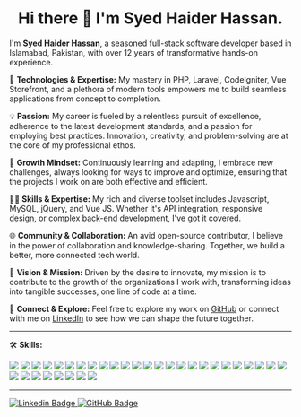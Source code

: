 <h1 align="center">Hi there 👋 I'm Syed Haider Hassan.</h1>
<p align="left">
I'm <b>Syed Haider Hassan</b>, a seasoned full-stack software developer based in Islamabad, Pakistan, with over 12 years of transformative hands-on experience.


🔧 **Technologies & Expertise:** My mastery in PHP, Laravel, CodeIgniter, Vue Storefront, and a plethora of modern tools empowers me to build seamless applications from concept to completion.

💡 **Passion:** My career is fueled by a relentless pursuit of excellence, adherence to the latest development standards, and a passion for employing best practices. Innovation, creativity, and problem-solving are at the core of my professional ethos.

🌱 **Growth Mindset:** Continuously learning and adapting, I embrace new challenges, always looking for ways to improve and optimize, ensuring that the projects I work on are both effective and efficient.

👨‍💻 **Skills & Expertise:** My rich and diverse toolset includes Javascript, MySQL, jQuery, and Vue JS. Whether it's API integration, responsive design, or complex back-end development, I've got it covered.

🌐 **Community & Collaboration:** An avid open-source contributor, I believe in the power of collaboration and knowledge-sharing. Together, we build a better, more connected tech world.

🚀 **Vision & Mission:** Driven by the desire to innovate, my mission is to contribute to the growth of the organizations I work with, transforming ideas into tangible successes, one line of code at a time.

🔗 **Connect & Explore:** Feel free to explore my work on [GitHub](https://github.com/haider-pw) or connect with me on [LinkedIn](https://www.linkedin.com/in/haider-pw) to see how we can shape the future together.

</p>

<hr />

🛠️ **Skills:**

![](https://img.shields.io/badge/PHP-777BB4?style=flat&logo=PHP&logoColor=white)
![](https://img.shields.io/badge/Laravel-FF2D20?style=flat&logo=Laravel&logoColor=white)
![](https://img.shields.io/badge/CodeIgniter-EF4223?style=flat&logo=CodeIgniter&logoColor=white)
![](https://img.shields.io/badge/MySQL-4479A1?style=flat&logo=MySQL&logoColor=white)
![](https://img.shields.io/badge/Vue.js-4FC08D?style=flat&logo=Vue.js&logoColor=white)
![](https://img.shields.io/badge/jQuery-0769AD?style=flat&logo=jQuery&logoColor=white)
![](https://img.shields.io/badge/Bootstrap-7952B3?style=flat&logo=Bootstrap&logoColor=white)
![](https://img.shields.io/badge/Git-F05032?style=flat&logo=Git&logoColor=white)
![](https://img.shields.io/badge/RESTful_API-3CBB75?style=flat&logo=rest&logoColor=white)
![](https://img.shields.io/badge/Postman-FF6C37?style=flat&logo=Postman&logoColor=white)
![](https://img.shields.io/badge/CSS_3-1572B6?style=flat&logo=CSS3&logoColor=white)
![](https://img.shields.io/badge/Jira-0052CC?style=flat&logo=Jira&logoColor=white)
![](https://img.shields.io/badge/PHPUnit-366488?style=flat&logo=PHPUnit&logoColor=white)
![](https://img.shields.io/badge/Semaphore_CI-19A974?style=flat&logo=semaphore&logoColor=white)
![](https://img.shields.io/badge/Nuxt.js-00C58E?style=flat&logo=Nuxt.js&logoColor=white)
![](https://img.shields.io/badge/Tailwind_CSS-38B2AC?style=flat&logo=Tailwind-CSS&logoColor=white)
![](https://img.shields.io/badge/Vue_Storefront-5DAC50?style=flat&logo=Vue-Storefront&logoColor=white)
![](https://img.shields.io/badge/GraphQL-E434AA?style=flat&logo=GraphQL&logoColor=white)
![](https://img.shields.io/badge/Docker-2496ED?style=flat&logo=Docker&logoColor=white)
![](https://img.shields.io/badge/TypeScript-3178C6?style=flat&logo=TypeScript&logoColor=white)
![](https://img.shields.io/badge/DigitalOcean-0080FF?style=flat&logo=DigitalOcean&logoColor=white)
![](https://img.shields.io/badge/AWS-232F3E?style=flat&logo=Amazon-AWS&logoColor=white)
![](https://img.shields.io/badge/CI/CD-4FC3F7?style=flat&logo=CircleCI&logoColor=white)
![](https://img.shields.io/badge/Chart.js-FF6384?style=flat&logo=Chart.js&logoColor=white)
![](https://img.shields.io/badge/Apache-D22128?style=flat&logo=Apache&logoColor=white)
![](https://img.shields.io/badge/JSON-000000?style=flat&logo=JSON&logoColor=white)
![](https://img.shields.io/badge/GitHub_Actions-2088FF?style=flat&logo=GitHub-Actions&logoColor=white)
![](https://img.shields.io/badge/ClickUp-7B68EE?style=flat&logo=ClickUp&logoColor=white)
![](https://img.shields.io/badge/Bloomreach-FF6B6B?style=flat&logo=Bloomreach&logoColor=white)
![](https://img.shields.io/badge/GitLab-FCA121?style=flat&logo=GitLab&logoColor=white)
![](https://img.shields.io/badge/BitBucket-0052CC?style=flat&logo=Bitbucket&logoColor=white)
![](https://img.shields.io/badge/Vue3-4FC08D?style=flat&logo=Vue.js&logoColor=white)
![](https://img.shields.io/badge/Nuxt3-00C58E?style=flat&logo=Nuxt.js&logoColor=white)

<hr />

  <a href="https://www.linkedin.com/in/haider-pw/" target="_blank">
    <img src="https://img.shields.io/badge/-Connect%20with%20me-blue?style=for-the-badge&logo=Linkedin&logoColor=white" alt="Linkedin Badge" />
  </a>

  <a href="https://github.com/haider-pw" target="_blank">
    <img src="https://img.shields.io/badge/-Follow%20me%20on%20GitHub-333?style=for-the-badge&logo=GitHub&logoColor=white" alt="GitHub Badge" />
  </a>




